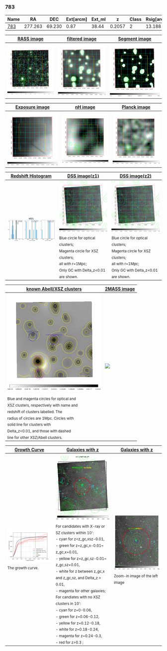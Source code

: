 <div STYLE="page-break-after: always;"></div>

### 783

|Name          |RA          |DEC      | Ext[arcm] | Ext_ml | z    | Class| Rsig[arcmin] | CRsig[c/s] | CR500[c/s] | R500[Mpc] |L500[erg/s]|F500[erg/s/cm^2]| M500[Msun]|Tx[keV]|beta|GC(XSZ,Delta_z<0.01)| GC(OPT,Delta_z<0.01)|GC|alias|
|--------------|------------|------------|---|---|-----------|--------|------|------|----|----|----|----|----|----|----|----|----|----|---|
|[783](script/783.md)     | 277.263       | 69.230       | 0.87    | 38.44   | 0.2057 | 2   | 13.188 |0.077 |0.070 |0.957 |1.534e+44 |1.254e-12 |3.064e+14 |4.565 |0.609 |MCXC, |-, |MCXC, |k021|

|[RASS image](../image/783/783_img.pdf)|[filtered image](../image/783/783_fil.pdf)|[Segment image](../image/783/783_seg.pdf)|
|-------------------|--------------------|-------------------|
| <img src="../image/783/783_img.png" width="300">  | <img src="../image/783/783_fil.png" width="300">   | <img src="../image/783/783_seg.png" width="300">  |

|[Exposure image](../image/783/783_mex.pdf)| [nH image](../image/783/783_nh.pdf)| [Planck image](../image/783/783_p.pdf)|
|-------------------|--------------------|-------------------|
|<img src="../image/783/783_mex.png" width="300">   | <img src="../image/783/783_nh.png" width="300">    | <img src="../image/783/783_p.png" width="300"> |

|[Redshift Histogram](../image/783/783_zg.pdf) | [DSS image(z1)](../image/783/783_dss_z1.pdf)      |  [DSS image(z2)](../image/783/783_dss_z2.pdf)    |
|-------------------|--------------------|-------------------|
|<img src="../image/783/783_zg.png" width="300"> |<img src="../image/783/783_dss_z1.png" width="300"> <sub><br>Blue circle for optical clusters; <br>Magenta circle for XSZ clusters; <br>all with r=1Mpc; <br>Only GC with Delta_z<0.01 are shown. </sub>| <img src="../image/783/783_dss_z2.png" width="300"><sub><br>Blue circle for optical clusters; <br>Magenta circle for XSZ clusters; <br>all with r=1Mpc; <br>Only GC with Delta_z<0.01 are shown. </sub> |

|[known Abell/XSZ clusters](../image/783/783_m.pdf) | [2MASS image](../image/783/783_2mass.pdf)      |
|-------------------|-------------------|
|<img src=../image/783/783_m.png width="300"> <sub><br>Blue and magenta circles for optical and <br>XSZ clusters, respectively with name and <br>redshift of clusters labelled. The <br>radius of circles are 1Mpc. Circles with <br>solid line for clusters with <br>Delta_z<0.01, and those with dashed <br>line for other XSZ/Abell clusters.        </sub>|<img src="../image/783/783_2mass.png" width="300">  |

|[Growth Curve](../image/783/783_gca_all.png) |[Galaxies with z](../image/783/783_opt_ned.pdf) |[Galaxies with z](../image/783/783_opt_ned_zoom.pdf) |
|-------------------|-------------------|-------------------|
| <img src="../image/783/783_gca_all.png" width="300"> <sub><br>The growth curve.</sub>| <img src=../image/783/783_opt_ned.png width="300"> <br><sub> For candidates with X-ray or SZ clusters within 10': <br> - cyan for z<z_gc,xsz-0.01, <br> - green for z=z_gc,x-0.01~ z_gc,x+0.01, <br> - yellow for z=z_gc,sz-0.01~ z_gc,sz+0.01, <br> - white for z between z_gc,x and z_gc,sz, and Delta_z > 0.01, <br> - magenta for other galaxies; <br>For candiates with no XSZ clusters in 10': <br> - cyan for z=0-0.06, <br> - green for z=0.06-0.12, <br> - yellow for z=0.12-0.18, <br> - white for z=0.18-0.24, <br> - magenta for z=0.24-0.3, <br> - red for z>0.3 ;  </sub>|<img src=../image/783/783_opt_ned_zoom.png width="300">  <br><sub> Zoom-in image of the left image</sub>|




